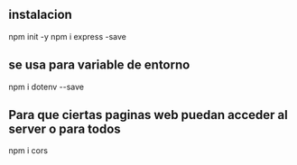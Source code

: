 ## instalacion
npm init -y
npm i express -save
## se usa para variable de entorno
npm i dotenv --save
## Para que ciertas paginas web puedan acceder al server o para todos
npm i cors 